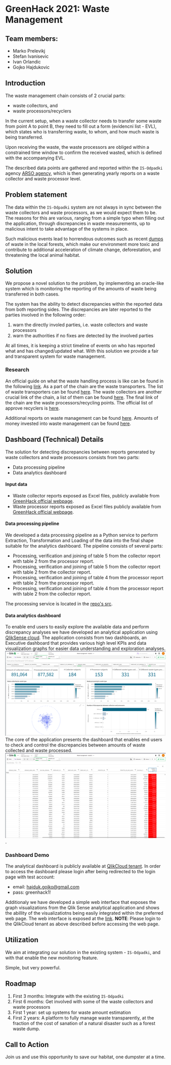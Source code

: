 # GreenHack 2021: Waste Management 
## Team members:
  - Marko Prelevikj
  - Stefan Ivanisevic
  - Ivan Orlandic
  - Gojko Hajdukovic

## Introduction

The waste management chain consists of 2 crucial parts:
- waste collectors, and
- waste processors/recyclers

In the current setup, when a waste collector needs to transfer some waste from point A to point B, 
they need to fill out a form (evidencni list - EVL), which states who is transferring waste, to whom,
and how much waste is being transferred. 

Upon receiving the waste, the waste processors are obliged within a constrained time window to confirm
the received wasted, which is defined with the accompanying EVL.

The described data points are gathered and reported within the `IS-Odpadki` agency [ARSO agency](https://www.arso.gov.si/), 
which is then generating yearly reports on a waste collector and waste processor level. 

## Problem statement

The data within the `IS-Odpadki` system are not always in sync between the waste collectors
and waste processors, as we would expect them to be. The reasons for this are various, 
ranging from a simple typo when filling out the application, through discrepancies in waste measurements, 
up to malicious intent to take advantage of the systems in place.

Such malicious events lead to horrendous outcomes such as recent [dumps](https://www.delo.si/novice/okolje/nezakonito-so-odlozili-vec-kot-500-tisoc-kilogramov-odpadnega-blata/) of waste in the local forests,
which make our environment more toxic and contribute to additional acceleration of climate change, deforestation, and threatening the local animal habitat.


## Solution 

We propose a novel solution to the problem, by implementing an oracle-like system
which is monitoring the reporting of the amounts of waste being transferred in both cases.

The system has the ability to detect discrepancies within the reported data from both reporting sides.
The discrepancies are later reported to the parties involved in the following order:
1. warn the directly involed parties, i.e. waste collectors and waste processors
2. warn the authorities if no fixes are detected by the involved parties

At all times, it is keeping a strict timeline of events on who has reported what and has changed/updated what.
With this solution we provide a fair and transparent system for waste management.   

### Research 

An official guide on what the waste handling process is like can be found in the following [link](https://www.gov.si/teme/ravnanje-z-odpadki/#e62944).
As a part of the chain are the waste transporters. The list of waste transporters can be found [here](https://www.gov.si/assets/ministrstva/MOP/Dokumenti/Odpadki/Podatki/Prevozniki-odpadkov.pdf).
The waste collectors are another crucial link of the chain, a list of them can be found [here](https://www.gov.si/assets/ministrstva/MOP/Dokumenti/Odpadki/Podatki/Zbiralci-Odpadkov.pdf).
The final link of the chain are the waste processors/recycling points. The official list of approve recyclers is [here](https://www.gov.si/assets/ministrstva/MOP/Dokumenti/Odpadki/Podatki/Predelovalci-odpadkov.pdf).

Additional reports on waste management can be found [here](https://www.gov.si/assets/ministrstva/MOP/Javne-objave/Javne-obravnave/OP-odpadki/op_odpadki.pdf).
Amounts of money invested into waste management can be found [here](https://pxweb.stat.si/SiStatData/pxweb/sl/Data/-/2711809S.px/table/tableViewLayout2/).



## Dashboard (Technical) Details
The solution for detecting discrepancies between reports
generated by waste collectors and waste processors consists from two parts:
- Data processing pipeline
- Data analytics dashboard

#### Input data
- Waste collector reports exposed as Excel files, publicly available from [GreenHack official webpage](https://hackathon-tp-lj.squarespace.com/vec-o-izzivih#izziv_okolje).
- Waste processor reports exposed as Excel files  publicly available from [GreenHack official webpage](https://hackathon-tp-lj.squarespace.com/vec-o-izzivih#izziv_okolje).

#### Data processing pipeline
We developed a data processing pipeline as a Python service to perform Extraction, Transformation and Loading of the 
data into the final shape suitable for the analytics dashboard. The pipeline consists of several parts:
* Processing, verification and joining of table 5 from the collector report with table 2 from the processor report.
* Processing, verification and joining of table 5 from the collector report with table 2 from the collector report.
* Processing, verification and joining of table 4 from the processor report with table 2 from the processor report.
* Processing, verification and joining of table 4 from the processor report with table 2 from the collector report.

The processing service is located in the [repo's src](src/main.py).

#### Data analytics dashboard
To enable end users to easily explore the available data and perform discrepancy analyses we have developed an analytical application
using [QlikSense cloud](https://www.qlik.com/us/products/qlik-sense).
The application consists from two dashboards, an Executive dashboard that provides various high level KPIs and data visualization graphs for easier data understanding and exploration analyses.
![Alt text](data/imgs/executive_dashboard.png)
The core of the application presents the dashboard that enables end users to check and control the discrepancies between amounts of waste collected and waste processed.
![Alt text](data/imgs/discrepancy_control.png).

### Dashboard Demo
The analytical dashboard is publicly available at [QlikCloud tenant](https://y7re4jx3xts55u7.eu.qlikcloud.com/sense/app/85c95617-ef92-4767-8cb6-77120731060e/sheet/41807790-4e71-4a60-ab98-c08467a10fdd/state/analysis/hubUrl/%2Fexplore%2Fspaces%2Fall). 
In order to access the dashboard please login after being redirected to the login page with test account:
- email: hajduk.gojko@gmail.com
- pass: greenhack1!

Additionaly we have developed a simple web interface that exposes the graph visualizations from the Qlik Sense analytical application and shows
the abillity of the visualizatiotns being easily integrated within the preferred web page. The web interface is exposed at the [link](https://ghajduk3.github.io/greenhack2021/src/FrontEnd/table.html).
**NOTE**: Please login to the QlikCloud tenant as above described before accessing the web page.

## Utilization

We aim at integrating our solution in the existing system - `IS-Odpadki`,
and with that enable the new monitoring feature.

Simple, but very powerful.

## Roadmap

1. First 3 months: Integrate with the existing `IS-Odpadki`
2. First 6 months: Get involved with some of the waste collectors and waste processors
3. First 1 year: set up systems for waste amount estimation
4. First 2 years: A platform to fully manage waste transparently, at the fraction of the cost of sanation of a natural disaster such as a forest waste dump. 

## Call to Action

Join us and use this opportunity to save our habitat, one dumpster at a time.

